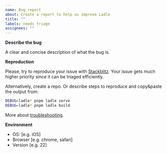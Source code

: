 ```yaml
---
name: Bug report
about: Create a report to help us improve Ladle
title: ""
labels: needs triage
assignees: ""
---
```


**Describe the bug**

A clear and concise description of what the bug is.

**Reproduction**

Please, try to reproduce your issue with [Stackblitz](https://ladle.dev/new). Your issue gets much higher priority since it can be triaged efficiently.

Alternatively, create a repo. Or describe steps to reproduce and copy&paste the output from:

```sh
DEBUG=ladle* pnpm ladle serve
DEBUG=ladle* pnpm ladle build
```

More about [troubleshooting](https://ladle.dev/docs/troubleshooting).

**Environment**

- OS: [e.g. iOS]
- Browser [e.g. chrome, safari]
- Version [e.g. 22]
